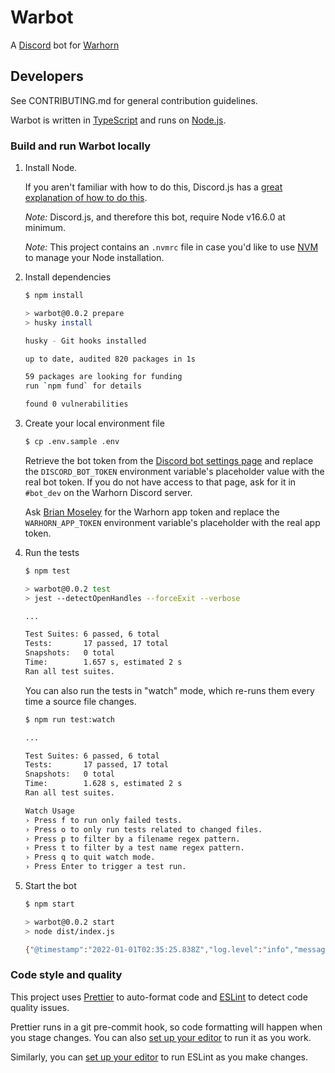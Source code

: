 # Warbot

A [Discord](https://discord.com/) bot for [Warhorn](https://warhorn.net)

## Developers

See CONTRIBUTING.md for general contribution guidelines.

Warbot is written in [TypeScript](https://www.typescriptlang.org/) and runs on [Node.js](https://nodejs.org/).

### Build and run Warbot locally

1. Install Node.

   If you aren't familiar with how to do this, Discord.js has a [great explanation of how to do this](https://discordjs.guide/preparations/#installing-node-js).

   _Note:_ Discord.js, and therefore this bot, require Node v16.6.0 at minimum.

   _Note:_ This project contains an `.nvmrc` file in case you'd like to use [NVM](https://github.com/nvm-sh/nvm) to manage your Node installation.

2. Install dependencies

   ```sh
   $ npm install

   > warbot@0.0.2 prepare
   > husky install

   husky - Git hooks installed

   up to date, audited 820 packages in 1s

   59 packages are looking for funding
   run `npm fund` for details

   found 0 vulnerabilities
   ```

3. Create your local environment file

   <!-- markdownlint-disable MD014 -->

   ```sh
   $ cp .env.sample .env
   ```

   <!-- markdownlint-restore -->

   Retrieve the bot token from the [Discord bot settings page](https://discord.com/developers/applications/701978523182694481/bot) and replace the `DISCORD_BOT_TOKEN` environment variable's placeholder value with the real bot token. If you do not have access to that page, ask for it in `#bot_dev` on the Warhorn Discord server.

   Ask [Brian Moseley](bcm@warhorn.net) for the Warhorn app token and replace the `WARHORN_APP_TOKEN` environment variable's placeholder with the real app token.

4. Run the tests

   ```sh
   $ npm test

   > warbot@0.0.2 test
   > jest --detectOpenHandles --forceExit --verbose

   ...

   Test Suites: 6 passed, 6 total
   Tests:       17 passed, 17 total
   Snapshots:   0 total
   Time:        1.657 s, estimated 2 s
   Ran all test suites.
   ```

   You can also run the tests in "watch" mode, which re-runs them every time a source file changes.

   ```sh
   $ npm run test:watch

   ...

   Test Suites: 6 passed, 6 total
   Tests:       17 passed, 17 total
   Snapshots:   0 total
   Time:        1.628 s, estimated 2 s
   Ran all test suites.

   Watch Usage
   › Press f to run only failed tests.
   › Press o to only run tests related to changed files.
   › Press p to filter by a filename regex pattern.
   › Press t to filter by a test name regex pattern.
   › Press q to quit watch mode.
   › Press Enter to trigger a test run.
   ```

5. Start the bot

   ```sh
   $ npm start

   > warbot@0.0.2 start
   > node dist/index.js

   {"@timestamp":"2022-01-01T02:35:25.838Z","log.level":"info","message":"Logged into Discord as 'bcm testbot#0942'","ecs":{"version":"1.6.0"}}
   ```

### Code style and quality

This project uses [Prettier](https://prettier.io/) to auto-format code and [ESLint](https://eslint.org/) to detect code quality issues.

Prettier runs in a git pre-commit hook, so code formatting will happen when you stage changes. You can also [set up your editor](https://prettier.io/docs/en/editors.html) to run it as you work.

Similarly, you can [set up your editor](https://eslint.org/docs/user-guide/integrations) to run ESLint as you make changes.
